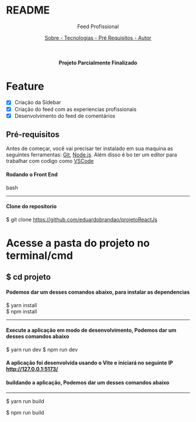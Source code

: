 # README

<P align="center"> Feed Profissional </p>

<p align="center">
    <a href="#sobre"> Sobre - </a>
    <a href="#tecnologias"> Tecnologias - </a>
    <a href="#pre-requisitos"> Pré Requisitos - </a>
    <a href="#autor"> Autor </a>
</p>

<br>

<h4 align="center"> Projeto Parcialmente Finalizado </h4>

# Feature

- [x] Criação da Sidebar
- [x] Criação do feed com as experiencias profissionais 
- [x] Desenvolvimento do feed de comentários 

## Pré-requisitos

Antes de começar, você vai precisar ter instalado em sua maquina as seguintes ferramentas:
[Git](https://git-scm.com), [Node.js](https://nodejs.org/en/).
Além disso é bo ter um editor para trabalhar com codigo como [VSCode](https://code.visualstudio.com/)

#### Rodando o Front End

bash

---

#### Clone do repositorio

$ git clone <https://github.com/eduardobrandao/projetoReactJs>

# Acesse a pasta do projeto no terminal/cmd

## $ cd projeto

#### Podemos dar um desses comandos abaixo, para instalar as dependencias

$ yarn install  
$ npm install

---

#### Execute a aplicação em modo de desenvolvimento, Podemos dar um desses comandos abaixo

$ yarn run dev
$ npm run dev

#### A aplicação foi desenvolvida usando o Vite e iniciará no seguinte IP http://127.0.0.1:5173/

#### buildando a aplicação, Podemos dar um desses comandos abaixo

---

$ yarn run build

$ npm run build
